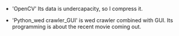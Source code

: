 * 'OpenCV' Its data is undercapacity, so I compress it.

* 'Python_wed crawler_GUI' is wed crawler combined with GUI. Its programming is about the recent movie coming out.
